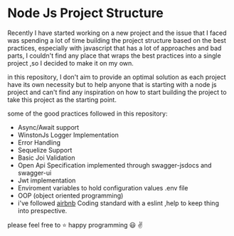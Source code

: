  # Node Js Project Structure
 
 Recently I have started working on a new project and the issue that I faced was spending a lot of time building the project structure based on the best practices, especially with javascript that has a lot of approaches and bad parts, I couldn't find any place that wraps the best practices into a single project ,so I decided to make it on my own.
 
in this repository, I don't aim to provide an optimal solution as each project have its own necessity but to help anyone that is starting with a node js project and can't find any inspiration on how to start building the project to take this project as the starting point.
 
 some of the good practices followed in this repository:
 - Async/Await support 
 - WinstonJs Logger Implementation
 - Error Handling
 - Sequelize Support 
 - Basic Joi Validation
 - Open Api Specification implemented through swagger-jsdocs and swagger-ui
 - Jwt implementation 
 - Enviroment variables to hold configuration values .env file
 - OOP (object oriented programming)
 - i've followed [airbnb](https://github.com/airbnb/javascript) Coding standard with a eslint ,help to keep thing into prespective.

please feel free to :star:  happy programming :smiley: :v: 
